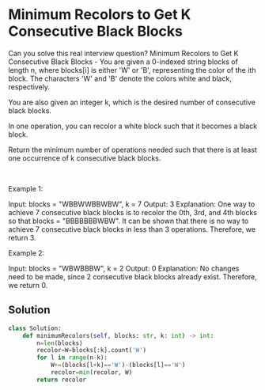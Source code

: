 # Minimum Recolors to Get K Consecutive Black Blocks

Can you solve this real interview question? Minimum Recolors to Get K Consecutive Black Blocks - You are given a 0-indexed string blocks of length n, where blocks[i] is either 'W' or 'B', representing the color of the ith block. The characters 'W' and 'B' denote the colors white and black, respectively.

You are also given an integer k, which is the desired number of consecutive black blocks.

In one operation, you can recolor a white block such that it becomes a black block.

Return the minimum number of operations needed such that there is at least one occurrence of k consecutive black blocks.

 

Example 1:


Input: blocks = "WBBWWBBWBW", k = 7
Output: 3
Explanation:
One way to achieve 7 consecutive black blocks is to recolor the 0th, 3rd, and 4th blocks
so that blocks = "BBBBBBBWBW". 
It can be shown that there is no way to achieve 7 consecutive black blocks in less than 3 operations.
Therefore, we return 3.


Example 2:


Input: blocks = "WBWBBBW", k = 2
Output: 0
Explanation:
No changes need to be made, since 2 consecutive black blocks already exist.
Therefore, we return 0.

## Solution
```py
class Solution:
    def minimumRecolors(self, blocks: str, k: int) -> int:
        n=len(blocks)
        recolor=W=blocks[:k].count('W')
        for l in range(n-k):
            W+=(blocks[l+k]=='W')-(blocks[l]=='W')
            recolor=min(recolor, W)
        return recolor

```
